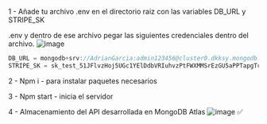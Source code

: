 1 - Añade tu archivo .env en el directorio raiz con las variables DB_URL y STRIPE_SK

.env y dentro de ese archivo pegar las siguientes credenciales dentro del archivo.
![image](https://drive.google.com/uc?export=view&id=1bO9qD0hJdjHfr_IEtlCTC7M1MTkGWrBl)

```objective-c 
DB_URL = mongodb+srv://AdrianGarcia:admin123456@cluster0.dkksy.mongodb.net/Test?retryWrites=true&w=majority
STRIPE_SK = sk_test_51JFlvzHoj5UGc1YElDdbVRIuhvzPtFWXMMSrEzGU5aPPTapgTc1WGNk1EqY4prqEePPgFHuoHHKhYxewiL305Qmd001WRGoXUa
```

2 - Npm i - para instalar paquetes necesarios

3 - Npm start - inicia el servidor

4 - Almacenamiento del API desarrollada en MongoDB Atlas
![image](https://drive.google.com/uc?export=view&id=1bXsVzG9FY1vUXMhCqXPNeV1XIsL2rGrH)
:white_check_mark:
